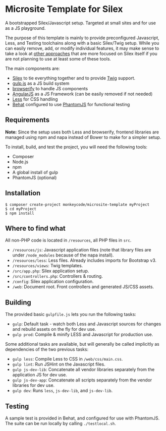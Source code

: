 Microsite Template for Silex
============================

A bootstrapped Silex/Javascript setup.
Targeted at small sites and for use as a JS playground.

The purpose of this template is mainly to provide preconfigured Javascript,
Less, and Testing toolchains along with a basic Silex/Twig setup. While you can easily
remove, add, or modify individual features, it may make sense to take a look at
[other approaches](http://lyrixx.github.io/Silex-Kitchen-Edition/) that are more
focused on Silex itself if you are not planning to use at least some of these tools.

The main components are:

- [Silex](http://silex.sensiolabs.org/) to tie everything together and to provide [Twig](http://twig.sensiolabs.org/) support.
- [gulp.js](http://gulpjs.com/) as a JS build system
- [browserify](http://browserify.org/) to handle JS components
- [AngularJS](http://angularjs.org/) as a JS Framework (can be easily removed if not needed)
- [Less](http://lesscss.org/) for CSS handling
- [Behat](http://behat.org/) configured to use [PhantomJS](http://phantomjs.org/) for functional testing


Requirements
------------

**Note:** Since the setup uses both Less and browserify, frontend libraries are
 managed using npm and napa instead of Bower to make for a simpler setup.

To install, build, and test the project, you will need the following tools:

- Composer
- Node.js
- npm
- A global install of gulp
- PhantomJS (optional)


Installation
------------

    $ composer create-project monkeycode/microsite-template myProject
    $ cd myProject
    $ npm install


Where to find what
------------------

All non-PHP code is located in ```/resources```, all PHP files in ```src```.

 - ```/resources/js```: Javascript application files (note that library files are under ```/node_modules``` because of the napa install).
 - ```/resources/less```: Less files. Already includes imports for Bootstrap v3.
 - ```/resources/views```: Twig templates.
 - ```/src/app.php```: Silex application setup.
 - ```/src/controllers.php```: Controllers & routing.
 - ```/config```: Silex application configuration.
 - ```/web```: Document root. Front controllers and generated JS/CSS assets.


Building
--------

The provided basic ```gulpfile.js``` lets you run the following tasks:

- ```gulp```: Default task - watch both Less and Javascript sources for changes and rebuild assets on the fly for dev use.
- ```gulp prod```: Compile & minify LESS and Javascript for production use.

Some additional tasks are available, but will generally be called implicitly as dependencies
of the two previous tasks:

- ```gulp less```: Compile Less to CSS in ```/web/css/main.css```.
- ```gulp lint```: Run JSHint on the Javascript files.
- ```gulp js-dev-lib```: Concatenate all vendor libraries separately from the application JS for dev use.
- ```gulp js-dev-app```: Concatenate all scripts separately from the vendor libraries for dev use.
- ```gulp dev```: Runs ```less```, ```js-dev-lib```, and ```js-dev-lib```.

Testing
-------

A sample test is provided in Behat, and configured for use with PhantomJS.
The suite can be run locally by calling ```./testlocal.sh```.